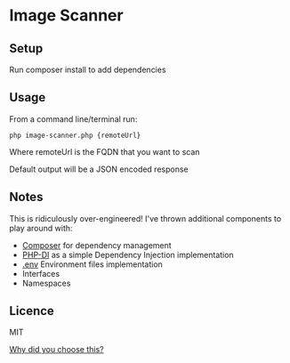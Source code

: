 # Image Scanner

## Setup
Run composer install to add dependencies



## Usage

From a command line/terminal run:
 
 ```php image-scanner.php {remoteUrl}```

Where remoteUrl is the FQDN that you want to scan

Default output will be a JSON encoded response

## Notes ##

This is ridiculously over-engineered! I've thrown additional components to play around with:

* [Composer](https://getcomposer.org/) for dependency management
* [PHP-DI](http://php-di.org/) as a simple Dependency Injection implementation
* [.env](https://github.com/vlucas/phpdotenv) Environment files implementation
* Interfaces
* Namespaces

## Licence

MIT

[Why did you choose this?](https://choosealicense.com/no-permission/)
